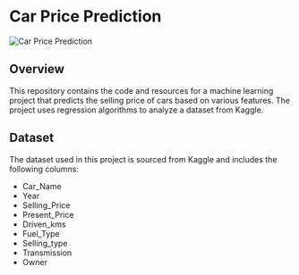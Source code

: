 # Car Price Prediction

![Car Price Prediction](insert_image_url_here)

## Overview

This repository contains the code and resources for a machine learning project that predicts the selling price of cars based on various features. The project uses regression algorithms to analyze a dataset from Kaggle.

## Dataset

The dataset used in this project is sourced from Kaggle and includes the following columns:

- Car_Name
- Year
- Selling_Price
- Present_Price
- Driven_kms
- Fuel_Type
- Selling_type
- Transmission
- Owner


